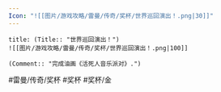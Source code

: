 ```yaml
---
Icon: "![[图片/游戏攻略/雷曼/传奇/奖杯/世界巡回演出！.png|30]]"
---
```

```ad-common-gold-trophy
title: (Title:: "世界巡回演出！")
![[图片/游戏攻略/雷曼/传奇/奖杯/世界巡回演出！.png|100]]

(Comment:: "完成油画《活死人音乐派对》.")
```

#雷曼/传奇/奖杯 #奖杯 #奖杯/金
